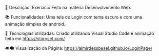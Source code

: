 📝 Descrição: Exercício Feito na matéria Desenvolvimento Web.

📚 Funcionalidades: Uma tela de Login com tema escuro e com uma animação simples de android.

🔧 Tecnologias utilizadas: Criado utilizando Visual Studio Code e animação feita em https://storyset.com/

👁️‍🗨️ Visualização da Página: https://almirdessbesel.github.io/LoginPage/
